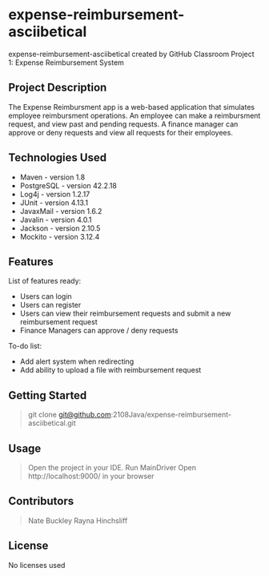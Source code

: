 # expense-reimbursement-asciibetical
expense-reimbursement-asciibetical created by GitHub Classroom
Project 1: Expense Reimbursement System

## Project Description

The Expense Reimbursment app is a web-based application that simulates employee reimbursment operations. An employee can  make a reimbursment request, and view past and pending requests. A finance manager can approve or deny requests and view all requests for their employees.

## Technologies Used

* Maven - version 1.8
* PostgreSQL - version 42.2.18
* Log4j - version 1.2.17
* JUnit - version 4.13.1
* JavaxMail - version 1.6.2
* Javalin - version 4.0.1
* Jackson - version 2.10.5
* Mockito - version 3.12.4

## Features

List of features ready:
* Users can login
* Users can register
* Users can view their reimbursement requests and submit a new reimbursement request
* Finance Managers can approve / deny requests

To-do list:
* Add alert system when redirecting
* Add ability to upload a file with reimbursement request

## Getting Started

> git clone git@github.com:2108Java/expense-reimbursement-asciibetical.git


## Usage

> Open the project in your IDE.
> Run MainDriver
> Open http://localhost:9000/ in your browser

## Contributors

> Nate Buckley
> Rayna Hinchsliff

## License

No licenses used

